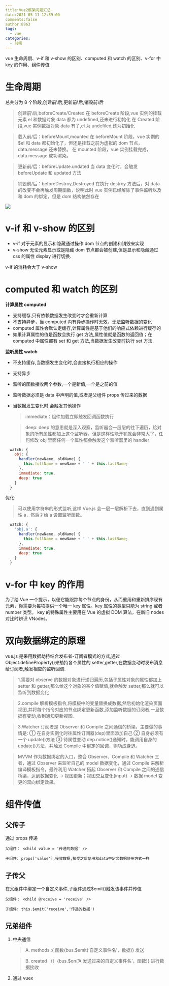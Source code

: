 ```yaml
---
title:Vue2框架问题汇总
date:2021-05-11 12:59:00
comments:false
author:8963
tags:
  - vue
categories:
  - 前端
---
```


vue 生命周期、v-if 和 v-show 的区别、computed 和 watch 的区别、v-for 中 key 的作用、组件传值

<!-- more -->

# 生命周期

总共分为 8 个阶段,创建前\后,更新前\后,销毁前\后

> 创建前\后,beforeCreate/Created
> 在 beforeCreate 阶段,vue 实例的挂载元素 el 和数据对象 data 都为 undefined,还未进行初始化
> 在 Created 阶段,vue 实例数据对象 data 有了,el 为 undefiled,还为初始化

> 载入前/后：beforeMount,mounted
> 在 beforeMount 阶段，vue 实例的$el 和 data 都初始化了，但还是挂载之前为虚拟的 dom 节点，data.message 还未替换。
> 在 mounted 阶段，vue 实例挂载完成，data.message 成功渲染。

> 更新前/后：beforeUpdate.undated
> 当 data 变化时，会触发 beforeUpdate 和 updated 方法

> 销毁前/后：beforeDestroy,Destroyed
> 在执行 destroy 方法后，对 data 的改变不会再触发周期函数，说明此时 vue 实例已经解除了事件监听以及和 dom 的绑定，但是 dom 结构依然存在

![](https://cdn.jsdelivr.net/gh/K8963/Imageshack@main/blog/202209070802609.png)

# v-if 和 v-show 的区别

- v-if 对于元素的显示和隐藏通过操作 dom 节点的创建和销毁来实现
- v-show 无论元素显示或是隐藏 dom 节点都会被创建,但是显示和隐藏通过 css 的属性 display 进行切换.

v-if 的消耗会大于 v-show

# computed 和 watch 的区别

**计算属性 computed**

- 支持缓存,只有依赖数据发生改变时才会重新计算
- 不支持异步，当 computed 内有异步操作时无效，无法监听数据的变化
- computed 属性会默认走缓存,计算属性是基于他们的响应式依赖进行缓存的
- 如果计算属性的值是函数会执行 get 方法,属性值就是函数的返回值；在 computed 中属性都有 set 和 get 方法,当数据发生改变时执行 set 方法.

**监听属性 watch**

- 不支持缓存,当数据发生变化时,会直接执行相应的操作

- 支持异步

- 监听的函数接收两个参数,一个是新值,一个是之前的值

- 监听数据必须是 data 中声明的值,或者是父组件 props 传过来的数据

- 当数据发生变化时,会触发其他操作

  > immediate：组件加载立即触发回调函数执行

  > deep: deep 的意思就是深入观察，监听器会一层层的往下遍历，给对象的所有属性都加上这个监听器，但是这样性能开销就会非常大了，任何修改 obj 里面任何一个属性都会触发这个监听器里的 handler

```javascript
  watch: {
    obj: {
      handler(newName, oldName) {
        this.fullName = newName + ' ' + this.lastName;
      },
      immediate: true,
      deep: true
    }
  }
```

优化:

> 可以使用字符串的形式监听,这样 Vue.js 会一层一层解析下去，直到遇到属性 a，然后才给 a 设置监听函数。

```javascript
  watch: {
    'obj.a': {
      handler(newName, oldName) {
        this.fullName = newName + ' ' + this.lastName;
      },
      immediate: true,
      deep: true
    }
  }
```

# v-for 中 key 的作用

为了给 Vue 一个提示，以便它能跟踪每个节点的身份，从而重用和重新排序现有元素，你需要为每项提供一个唯一 key 属性。key 属性的类型只能为 string 或者 number 类型。
key 的特殊属性主要用在 Vue 的虚拟 DOM 算法，在新旧 nodes 对比时辨识 VNodes。

# 双向数据绑定的原理

vue.js 是采用数据劫持结合发布者-订阅者模式的方式,通过 Object.defineProperty()来劫持各个属性的 setter,getter,在数据变动时发布消息给订阅者,触发相应的监听回调.

> 1.需要对 observe 的数据对象进行递归遍历,包括子属性对象的属性都加上 setter 和 getter,那么给这个对象的某个值赋值,就会触发 setter,那么就可以监听到数据变化

> 2.compile 解析模板指令,将模板中的变量替换成数据,然后初始化渲染页面视图,并将每个指令对应的节点绑定更新函数,添加监听数据的订阅者,一旦数据有变动,收到通知更新视图.

> 3.Watcher 订阅者是 Observer 和 Compile 之间通信的桥梁，主要做的事情是:
> ① 在自身实例化时往属性订阅器(dep)里面添加自己
> ② 自身必须有一个 update()方法
> ③ 待属性变动 dep.notice()通知时，能调用自身的 update()方法，并触发 Compile 中绑定的回调，则功成身退。

> MVVM 作为数据绑定的入口，整合 Observer、Compile 和 Watcher 三者，通过 Observer 来监听自己的 model 数据变化，通过 Compile 来解析编译模板指令，最终利用 Watcher 搭起 Observer 和 Compile 之间的通信桥梁，达到数据变化 -> 视图更新；视图交互变化(input) -> 数据 model 变更的双向绑定效果。

# 组件传值

## 父传子

通过 props 传递

```
父组件： <child value = '传递的数据' />

子组件: props['value'],接收数据,接受之后使用和data中定义数据使用方式一样
```

## 子传父

在父组件中绑定一个自定义事件,子组件通过$emit()触发该事件并传值

```
父组件： <child @receive = 'receive' />

子组件: this.$emit('receive','传递的数据')
```

## 兄弟组件

1. 中央通信

   > A. methods :{ 函数{bus.$emit(‘自定义事件名’，数据)} 发送

   > B. created （）{bus.$on(‘A 发送过来的自定义事件名’，函数)} 进行数据接收

2. 通过 vuex
